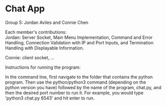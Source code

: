 # Chat App

Group 5: Jordan Aviles and Connie Chen

Each member's contributions:  
Jordan: Server Socket, Main Menu Implementation, Command and Error Handling, Connection Validation with IP and Port Inputs, and Termination Handling with Displayable Information. 

Connie: client socket, ...  

  
Instructions for running the program:    

In the command line, first navigate to the folder that contains the python program. Then use the python/python3 command (depending on the python version you have) followed by the name of the program, chat.py, and then the desired port number to run it. For example, you would type 'python3 chat.py 6543' and hit enter to run.
